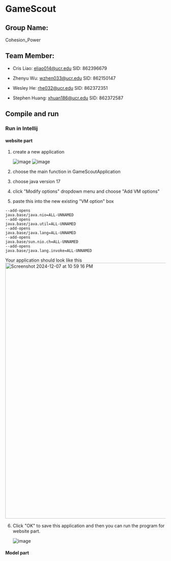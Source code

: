 # GameScout

## Group Name: 
   Cohesion_Power

## Team Member:

- Cris Liao: eliao014@ucr.edu 
SID: 862396679

- Zhenyu Wu: wzhen033@ucr.edu 
SID: 862150147

- Wesley He: rhe032@ucr.edu 
SID: 862372351
   
- Stephen Huang: xhuan186@ucr.edu 
SID: 862372587

## Compile and run 

### Run in Intellij
#### website part
1. create a new application

   ![image](https://github.com/user-attachments/assets/55566ba6-ac3b-494a-a07d-5ba9efa708f8)
   ![image](https://github.com/user-attachments/assets/7085eb0c-1959-421c-99c3-eea5c642053b)

2. choose the main function in GameScoutApplication
3. choose java version 17
4. click "Modify options" dropdown menu and choose "Add VM options"
5. paste this into the new existing "VM option" box
```
--add-opens
java.base/java.nio=ALL-UNNAMED
--add-opens
java.base/java.util=ALL-UNNAMED
--add-opens
java.base/java.lang=ALL-UNNAMED
--add-opens
java.base/sun.nio.ch=ALL-UNNAMED
--add-opens
java.base/java.lang.invoke=ALL-UNNAMED

```
Your application should look like this
<img width="802" alt="Screenshot 2024-12-07 at 10 59 16 PM" src="https://github.com/user-attachments/assets/5c2d4c8c-6aad-487b-a17e-8dfe44e84f47">

6. Click "OK" to save this application and then you can run the program for website part.

   ![image](https://github.com/user-attachments/assets/d423a60b-ca5d-4746-b195-e6efe0ba52d4)

#### Model part

